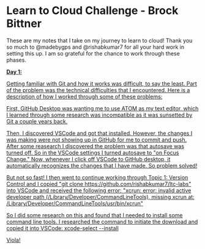 # Learn to Cloud Challenge - Brock Bittner
These are my notes that I take on my journey to learn to cloud! Thank you so much to @madebygps and @rishabkumar7 for all your hard work in setting this up. I am so grateful for the chance to work through these phases.


<u> **Day 1:**

Getting familiar with Git and how it works was difficult, to say the least. Part of the problem was the technical difficulties that I encountered. Here is a description of how I worked through some of these problems:

First, GitHub Desktop was wanting me to use ATOM as my text editor, which I learned through some research was incompatible as it was sunsetted by Git a couple years back. 

Then, I discovered VSCode and got that installed. However, the changes I was making were not showing up in GitHub for me to commit and push. After some reasearch I discovered the problem was that autosave was turned off. So in the VSCode settings I turned autosave to "on Focus Change." Now, whenever I click off VSCode to GitHub desktop, it automatically recognizes the changes that I have made. So problem solved! 

But not so fast! I then went to continue working through Topic 1: Version Control and I copied "git clone https://github.com/rishabkumar7/ltc-labs" into VSCode and received the following error: "xcrun: error: invalid active developer path (/Library/Developer/CommandLineTools), missing xcrun at: /Library/Developer/CommandLineTools/usr/bin/xcrun" 

So I did some research on this and found that I needed to install some command line tools. I researched the command to initiate the download and copied it into VSCode: xcode-select --install 

Viola! 
